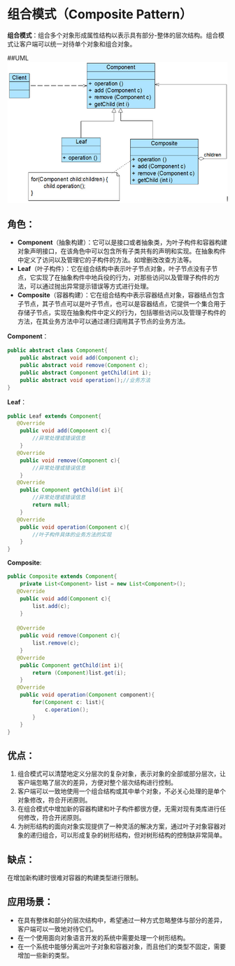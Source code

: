 # 组合模式（Composite Pattern）

**组合模式**：组合多个对象形成属性结构以表示具有部分-整体的层次结构。组合模式让客户端可以统一对待单个对象和组合对象。


##UML
![](assets/5bb981b0d1a77.jpg)

## 角色：

- **Component**（抽象构建）：它可以是接口或者抽象类，为叶子构件和容器构建对象声明接口，在该角色中可以包含所有子类共有的声明和实现。在抽象构件中定义了访问以及管理它的子构件的方法。如增删改改查方法等。
- **Leaf**（叶子构件）：它在组合结构中表示叶子节点对象，叶子节点没有子节点，它实现了在抽象构件中地兵役的行为，对那些访问以及管理子构件的方法，可以通过抛出异常提示错误等方式进行处理。
- **Composite**（容器构建）：它在组合结构中表示容器结点对象，容器结点包含子节点，其子节点可以是叶子节点，也可以是容器结点，它提供一个集合用于存储子节点，实现在抽象构件中定义的行为，包括哪些访问以及管理子构件的方法，在其业务方法中可以通过递归调用其子节点的业务方法。

**Component**：

```java
public abstract class Component{
    public abstract void add(Component c);
    public abstract void remove(Component c);
    public abstract Component getChild(int i);
    public abstract void operation();//业务方法
}
```

**Leaf**：

```java
public Leaf extends Component{
   @Override
    public void add(Component c){
        //异常处理或错误信息
    }
   @Override
    public void remove(Component c){
        //异常处理或错误信息
    } 
   @Override
    public Component getChild(int i){
        //异常处理或错误信息
        return null;
    }
   @Override
    public void operation(Component c){
        //叶子构件具体的业务方法的实现
    }
}
```

**Composite**:

```java
public Composite extends Component{
    private List<Component> list = new List<Component>();
   @Override
    public void add(Component c){
        list.add(c);
    }
    
   @Override
    public void remove(Component c){
        list.remove(c);
    }
   @Override
    public Component getChild(int i){
        return (Component)list.get(i);
    } 
   @Override
    public void operation(Component component){
        for(Component c: list){
            c.operation();
        }
    } 
}
```

## 优点：

1. 组合模式可以清楚地定义分层次的复杂对象，表示对象的全部或部分层次，让客户端忽略了层次的差异，方便对整个层次结构进行控制。
2. 客户端可以一致地使用一个组合结构或其中单个对象，不必关心处理的是单个对象修改，符合开闭原则。
3. 在组合模式中增加新的容器构建和叶子构件都很方便，无需对现有类库进行任何修改，符合开闭原则。
4. 为树形结构的面向对象实现提供了一种灵活的解决方案，通过叶子对象容器对象的递归组合，可以形成复杂的树形结构，但对树形结构的控制缺非常简单。

## 缺点：

在增加新构建时很难对容器的构建类型进行限制。

## 应用场景：

- 在具有整体和部分的层次结构中，希望通过一种方式忽略整体与部分的差异，客户端可以一致地对待它们。
- 在一个使用面向对象语言开发的系统中需要处理一个树形结构。
- 在一个系统中能够分离出叶子对象和容器对象，而且他们的类型不固定，需要增加一些新的类型。